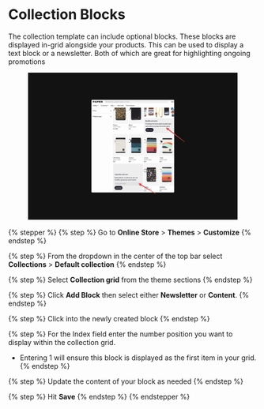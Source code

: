 # Collection Blocks

The collection template can include optional blocks. These blocks are displayed in-grid alongside your products. This can be used to display a text block or a newsletter. Both of which are great for highlighting ongoing promotions

<figure><img src="../../.gitbook/assets/highlights.png" alt=""><figcaption></figcaption></figure>

{% stepper %}
{% step %}
Go to **Online Store** > **Themes** > **Customize**
{% endstep %}

{% step %}
From the dropdown in the center of the top bar select **Collections** > **Default collection**
{% endstep %}

{% step %}
Select **Collection grid** from the theme sections
{% endstep %}

{% step %}
Click **Add Block** then select either **Newsletter** or **Content**.
{% endstep %}

{% step %}
Click into the newly created block
{% endstep %}

{% step %}
For the Index field enter the number position you want to display within the collection grid.

* Entering 1 will ensure this block is displayed as the first item in your grid.
{% endstep %}

{% step %}
Update the content of your block as needed
{% endstep %}

{% step %}
Hit **Save**
{% endstep %}
{% endstepper %}
